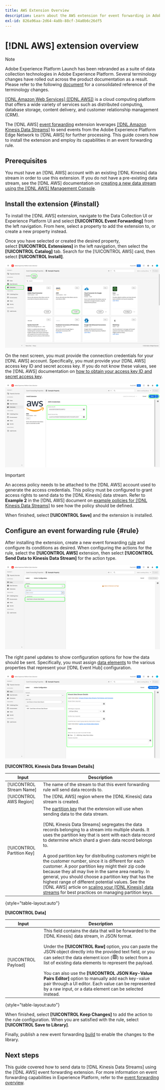 ```yaml
---
title: AWS Extension Overview
description: Learn about the AWS extension for event forwarding in Adobe Experience Platform.
exl-id: 826a96aa-2d64-4a8b-88cf-34a0b6c26df5
---
```

# [!DNL AWS] extension overview

>[!NOTE]
>
>Adobe Experience Platform Launch has been rebranded as a suite of data collection technologies in Adobe Experience Platform. Several terminology changes have rolled out across the product documentation as a result. Please refer to the following [document](../../../term-updates.md) for a consolidated reference of the terminology changes.

[[!DNL Amazon Web Services] ([!DNL AWS])](https://aws.amazon.com/) is a cloud computing platform that offers a wide variety of services such as distributed computing, database storage, content delivery, and customer relationship management (CRM).

The [!DNL AWS] [event forwarding](../../../ui/event-forwarding/overview.md) extension leverages [[!DNL Amazon Kinesis Data Streams]](https://docs.aws.amazon.com/streams/latest/dev/introduction.html) to send events from the Adobe Experience Platform Edge Network to [!DNL AWS] for further processing. This guide covers how to install the extension and employ its capabilities in an event forwarding rule.

## Prerequisites

You must have an [!DNL AWS] account with an existing [!DNL Kinesis] data stream in order to use this extension. If you do not have a pre-existing data stream, see the [!DNL AWS] documentation on [creating a new data stream using the [!DNL AWS] Management Console](https://docs.aws.amazon.com/streams/latest/dev/how-do-i-create-a-stream.html).

## Install the extension {#install}

To install the [!DNL AWS] extension, navigate to the Data Collection UI or Experience Platform UI and select **[!UICONTROL Event Forwarding]** from the left navigation. From here, select a property to add the extension to, or create a new property instead.

Once you have selected or created the desired property, select **[!UICONTROL Extensions]** in the left navigation, then select the **[!UICONTROL Catalog]** tab. Search for the [!UICONTROL AWS] card, then select **[!UICONTROL Install]**.

![The [!UICONTROL Install] button being selected for the [!UICONTROL AWS] extension in the Data Collection UI.](../../../images/extensions/aws/install.png)

On the next screen, you must provide the connection credentials for your [!DNL AWS] account. Specifically, you must provide your [!DNL AWS] access key ID and secret access key. If you do not know these values, see the [!DNL AWS] documentation on [how to obtain your access key ID and secret access key](https://docs.aws.amazon.com/powershell/latest/userguide/pstools-appendix-sign-up.html).

![The access key ID and secret access key added in the extension configuration view.](../../../images/extensions/aws/credentials.png)

>[!IMPORTANT]
>
>An access policy needs to be attached to the [!DNL AWS] account used to generate the access credentials. This policy must be configured to grant access rights to send data to the [!DNL Kinesis] data stream. Refer to **Example 2** in the [!DNL AWS] document on [example policies for [!DNL Kinesis Data Streams]](https://docs.aws.amazon.com/streams/latest/dev/controlling-access.html#kinesis-using-iam-examples) to see how the policy should be defined.

When finished, select **[!UICONTROL Save]** and the extension is installed.

## Configure an event forwarding rule {#rule}

After installing the extension, create a new event forwarding [rule](../../../ui/managing-resources/rules.md) and configure its conditions as desired. When configuring the actions for the rule, select the **[!UICONTROL AWS]** extension, then select **[!UICONTROL Send Data to Kinesis Data Stream]** for the action type.

![The [!UICONTROL Send Data to Kinesis Data Stream] action type being selected for a rule in the Data Collection UI.](../../../images/extensions/aws/select-action-type.png)

The right panel updates to show configuration options for how the data should be sent. Specifically, you must assign [data elements](../../../ui/managing-resources/data-elements.md) to the various properties that represent your [!DNL Event Hub] configuration.

![The configuration options for the [!UICONTROL Send Data to Kinesis Data Stream] action type shown in the UI.](../../../images/extensions/aws/data-stream-details.png)

**[!UICONTROL Kinesis Data Stream Details]**

| Input | Description |
| --- | --- |
| [!UICONTROL Stream Name] | The name of the stream to that this event forwarding rule will send data records to. |
| [!UICONTROL AWS Region] | The [!DNL AWS] region where the [!DNL Kinesis] data stream is created. |
| [!UICONTROL Partition Key] | The [partition key](https://docs.aws.amazon.com/streams/latest/dev/key-concepts.html#partition-key) that the extension will use when sending data to the data stream.<br><br>[!DNL Kinesis Data Streams] segregates the data records belonging to a stream into multiple shards. It uses the partition key that is sent with each data record to determine which shard a given data record belongs to.<br><br>A good partition key for distributing customers might be the customer number, since it is different for each customer. A poor partition key might their zip code because they all may live in the same area nearby. In general, you should choose a partition key that has the highest range of different potential values. See the [!DNL AWS] article on [scaling your [!DNL Kinesis] data streams](https://aws.amazon.com/blogs/big-data/under-the-hood-scaling-your-kinesis-data-streams/) for best practices on managing partition keys. |

{style="table-layout:auto"}

**[!UICONTROL Data]**

| Input | Description |
| --- | --- |
| [!UICONTROL Payload] | This field contains the data that will be forwarded to the [!DNL Kinesis] data stream, in JSON format.<br><br>Under the **[!UICONTROL Raw]** option, you can paste the JSON object directly into the provided text field, or you can select the data element icon (![Dataset icon](../../../images/extensions/aws/data-element-icon.png)) to select from a list of existing data elements to represent the payload.<br><br>You can also use the **[!UICONTROL JSON Key-Value Pairs Editor]** option to manually add each key-value pair through a UI editor. Each value can be represented by a raw input, or a data element can be selected instead. |

{style="table-layout:auto"}

When finished, select **[!UICONTROL Keep Changes]** to add the action to the rule configuration. When you are satisfied with the rule, select **[!UICONTROL Save to Library]**. 

Finally, publish a new event forwarding [build](../../../ui/publishing/builds.md) to enable the changes to the library.

## Next steps

This guide covered how to send data to [!DNL Kinesis Data Streams] using the [!DNL AWS] event forwarding extension. For more information on event forwarding capabilities in Experience Platform, refer to the [event forwarding overview](../../../ui/event-forwarding/overview.md).

